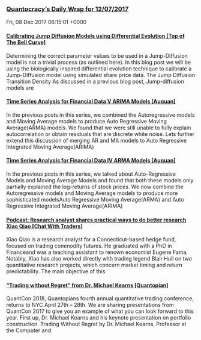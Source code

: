 ### [Quantocracy’s Daily Wrap for 12/07/2017](http://quantocracy.com/quantocracys-daily-wrap-for-12072017/)
Fri, 08 Dec 2017 06:15:01 +0000
#### [Calibrating Jump Diffusion Models using Differential Evolution [Top of The Bell Curve]](http://quantocracy.com/redirect.php?key=oMe2ugFLFy&source=feedburner)
Determining the correct parameter values to be used in a Jump-Diffusion model is not a trivial process (as outlined here). In this blog post we will be using the biologically inspired differential evolution technique to calibrate a Jump-Diffusion model using simulated share price data. The Jump Diffusion Transition Density As discussed in a previous blog post, Jump-diffusion models are
#### [Time Series Analysis for Financial Data V     ARIMA Models [Auquan]](http://quantocracy.com/redirect.php?key=tES3Gw1NBJ&source=feedburner)
In the previous posts in this series, we combined the Autoregressive models and Moving Average models to produce Auto Regressive Moving Average(ARMA) models. We found that we were still unable to fully explain autocorrelation or obtain residuals that are discrete white noise. Lets further extend this discussion of merging AR and MA models to Auto Regressive Integrated Moving Average(ARIMA)
#### [Time Series Analysis for Financial Data IV    ARMA Models [Auquan]](http://quantocracy.com/redirect.php?key=dEufJNdp8l&source=feedburner)
In the previous posts in this series, we talked about Auto-Regressive Models and Moving Average Models and found that both these models only partially explained the log-returns of stock prices. We now combine the Autoregressive models and Moving Average models to produce more sophisticated modelsAuto Regressive Moving Average(ARMA) and Auto Regressive Integrated Moving Average(ARIMA)
#### [Podcast: Research analyst shares practical ways to do better research     Xiao Qiao [Chat With Traders]](http://quantocracy.com/redirect.php?key=jvRqLA3fUN&source=feedburner)
Xiao Qiao is a research analyst for a Connecticut-based hedge fund, focused on trading commodity futures. He graduated with a PhD in Financeand was a teaching assistant to renown economist Eugene Fama. Notably, Xiao has also worked directly with trading legend Blair Hull on two quantitative research projects, which concern market timing and return predictability. The main objective of this
#### [“Trading without Regret” from Dr. Michael Kearns [Quantopian]](http://quantocracy.com/redirect.php?key=2yhyfwidzc&source=feedburner)
QuantCon 2018, Quantopians fourth annual quantitative trading conference, returns to NYC April 27th – 28th. We are sharing presentations from QuantCon 2017 to give you an example of what you can look forward to this year. First up, Dr. Michael Kearns and his keynote presentation on portfolio construction. Trading Without Regret by Dr. Michael Kearns, Professor at the Computer and
